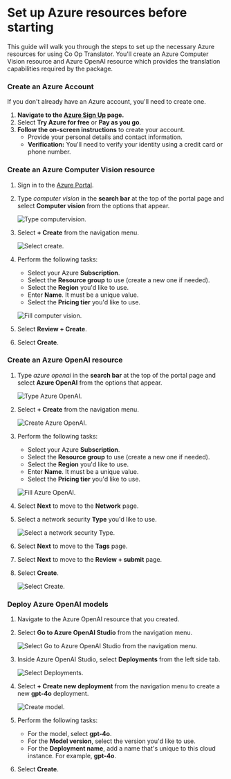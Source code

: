 # Set up Azure resources before starting

This guide will walk you through the steps to set up the necessary Azure resources for using Co Op Translator. You'll create an Azure Computer Vision resource and Azure OpenAI resource which provides the translation capabilities required by the package.

### Create an Azure Account

If you don't already have an Azure account, you'll need to create one.

1. **Navigate to the [Azure Sign Up](https://azure.microsoft.com/free/) page.**
2. Select **Try Azure for free** or **Pay as you go**.
3. **Follow the on-screen instructions** to create your account.
   - Provide your personal details and contact information.
   - **Verification:** You'll need to verify your identity using a credit card or phone number.

### Create an Azure Computer Vision resource

1. Sign in to the [Azure Portal](https://portal.azure.com/).

1. Type *computer vision* in the **search bar** at the top of the portal page and select **Computer vision** from the options that appear.

    ![Type computervision.](../imgs/type-computervision.png)

1. Select **+ Create** from the navigation menu.

    ![Select create.](../imgs/create-computervision.png)

1. Perform the following tasks:

    - Select your Azure **Subscription**.
    - Select the **Resource group** to use (create a new one if needed).
    - Select the **Region** you'd like to use.
    - Enter **Name**. It must be a unique value.
    - Select the **Pricing tier** you'd like to use.

    ![Fill computer vision.](../imgs/fill-computervision.png)

1. Select **Review + Create**.

1. Select **Create**.

### Create an Azure OpenAI resource

1. Type *azure openai* in the **search bar** at the top of the portal page and select **Azure OpenAI** from the options that appear.

    ![Type Azure OpenAI.](../imgs/type-azure-openai.png)

1. Select **+ Create** from the navigation menu.

    ![Create Azure OpenAI.](../imgs/create-azure-openai.png)

1. Perform the following tasks:

    - Select your Azure **Subscription**.
    - Select the **Resource group** to use (create a new one if needed).
    - Select the **Region** you'd like to use.
    - Enter **Name**. It must be a unique value.
    - Select the **Pricing tier** you'd like to use.

    ![Fill Azure OpenAI.](../imgs/fill-azureopenai.png)

1. Select **Next** to move to the **Network** page.

1. Select a network security **Type** you'd like to use.

    ![Select a network security Type.](../imgs/select-azureopenai-security-type.png)

1. Select **Next** to move to the **Tags** page.

1. Select **Next** to move to the **Review + submit** page.

1. Select **Create**.

    ![Select Create.](../imgs/create-azure-openai-complete.png)

### Deploy Azure OpenAI models

1. Navigate to the Azure OpenAI resource that you created.

1. Select **Go to Azure OpenAI Studio** from the navigation menu.

    ![Select Go to Azure OpenAI Studio from the navigation menu.](../imgs/go-to-azureopenai-studio.png)

1. Inside Azure OpenAI Studio, select **Deployments** from the left side tab.

    ![Select Deployments.](../imgs/select-azureopenai-deployments.png)

1. Select **+ Create new deployment** from the navigation menu to create a new **gpt-4o** deployment.

    ![Create model.](../imgs/create-azureopenai-model.png)

1. Perform the following tasks:

    - For the model, select **gpt-4o**.
    - For the **Model version**, select the version you'd like to use.
    - For the **Deployment name**, add a name that's unique to this cloud instance. For example, **gpt-4o**.

1. Select **Create**.
